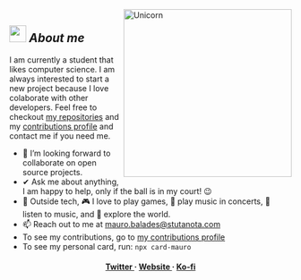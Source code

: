 
<img align="right" width=300px alt="Unicorn" src="https://media3.giphy.com/media/f6hnhHkks8bk4jwjh3/giphy.gif" />

## <img src="https://media.giphy.com/media/ObNTw8Uzwy6KQ/giphy.gif" width="30px">&nbsp;***About me***

I am currently a student that likes computer science. I am always interested to start a new project because I love colaborate with other developers. Feel free to checkout [my repositories](https://github.com/mauro-balades?tab=repositories) and my [contributions profile](https://github.com/maurobalades-contributions) and contact me if you need me.

- 👯 I’m looking forward to collaborate on open source projects.
- ✔ Ask me about anything, I am happy to help, only if the ball is in my court! 😉<br>
- 🥳 Outside tech, 🎮 I love to play games, 🥁 play music in concerts, 🎵 listen to music, and 🌴 explore the world.
- 📫 Reach out to me at <a href="mauro.balades@stutanota.com">mauro.balades@stutanota.com</a>
- To see my contributions, go to [my contributions profile](https://github.com/maurobalades-contributions) 
- To see my personal card, run: `npx card-mauro`


<h4 align="center">
	<a href="https://twitter.com/Maubg7" target="_blank">
    	Twitter
    </a>
     · 
	<a href="https://maucode.com" target="_blank">
    	Website
    </a>
     · 
	<a href="https://ko-fi.com/maurobalades" target="_blank">
    	Ko-fi
    </a>
<h3>
